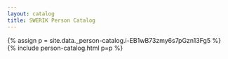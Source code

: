 ```yaml
---
layout: catalog
title: SWERIK Person Catalog
---
```

{% assign p = site.data._person-catalog.i-EB1wB73zmy6s7pGzn13Fg5 %}
{% include person-catalog.html p=p %}

